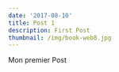 ```yaml
---
date: '2017-08-10'
title: Post 1
description: First Post
thumbnail: /img/book-web8.jpg
---
```

Mon premier Post
